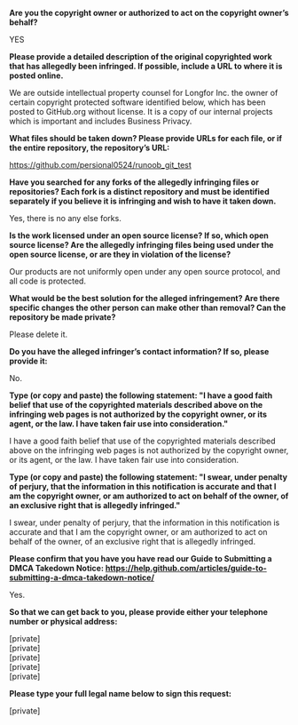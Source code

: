 **Are you the copyright owner or authorized to act on the copyright owner’s behalf?**

YES 

**Please provide a detailed description of the original copyrighted work that has allegedly been infringed. If possible, include a URL to where it is posted online.** 

We are outside intellectual property counsel for Longfor Inc. the owner of certain copyright protected software identified below, which has been posted to GitHub.org without license. It is a copy of our internal projects which is important and includes Business Privacy.

**What files should be taken down? Please provide URLs for each file, or if the entire repository, the repository’s URL:**

https://github.com/persional0524/runoob_git_test

**Have you searched for any forks of the allegedly infringing files or repositories? Each fork is a distinct repository and must be identified separately if you believe it is infringing and wish to have it taken down.**

Yes, there is no any else forks.

**Is the work licensed under an open source license? If so, which open source license? Are the allegedly infringing files being used under the open source license, or are they in violation of the license?**

Our products are not uniformly open under any open source protocol, and all code is protected.

**What would be the best solution for the alleged infringement? Are there specific changes the other person can make other than removal? Can the repository be made private?** 

Please delete it.

**Do you have the alleged infringer’s contact information? If so, please provide it:** 

No.

**Type (or copy and paste) the following statement: "I have a good faith belief that use of the copyrighted materials described above on the infringing web pages is not authorized by the copyright owner, or its agent, or the law. I have taken fair use into consideration."** 

I have a good faith belief that use of the copyrighted materials described above on the infringing web pages is not authorized by the copyright owner, or its agent, or the law. I have taken fair use into consideration.

**Type (or copy and paste) the following statement: "I swear, under penalty of perjury, that the information in this notification is accurate and that I am the copyright owner, or am authorized to act on behalf of the owner, of an exclusive right that is allegedly infringed."**

I swear, under penalty of perjury, that the information in this notification is accurate and that I am the copyright owner, or am authorized to act on behalf of the owner, of an exclusive right that is allegedly infringed.

**Please confirm that you have you have read our Guide to Submitting a DMCA Takedown Notice: https://help.github.com/articles/guide-to-submitting-a-dmca-takedown-notice/**

Yes.

**So that we can get back to you, please provide either your telephone number or physical address:**

[private]    
[private]  
[private]    
[private]     
[private]  

**Please type your full legal name below to sign this request:**

[private]
